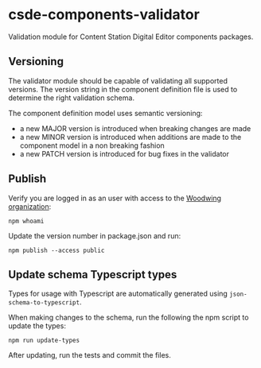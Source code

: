 # csde-components-validator
Validation module for Content Station Digital Editor components packages.

## Versioning
The validator module should be capable of validating all supported versions.
The version string in the component definition file is used to determine the right validation schema.

The component definition model uses semantic versioning:

- a new MAJOR version is introduced when breaking changes are made
- a new MINOR version is introduced when additions are made to the component model in a non breaking fashion
- a new PATCH version is introduced for bug fixes in the validator

## Publish
Verify you are logged in as an user with access to the [Woodwing organization](https://www.npmjs.com/org/woodwing):

```npm whoami```

Update the version number in package.json and run:

```npm publish --access public```

## Update schema Typescript types
Types for usage with Typescript are automatically generated using `json-schema-to-typescript`.

When making changes to the schema, run the following the npm script to update the types:

```npm run update-types```

After updating, run the tests and commit the files.
